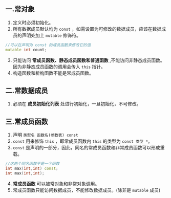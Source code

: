 ## 一.常对象
1.	定义时必须初始化。
2.	所有数据成员默认均为 `const` ，如需设置为可修改的数据成员，应该在数据成员的声明处加上 `mutable` 修饰符。
```c++
//可以在声明为 const 的成员函数来修改它的值
mutable int count;
```
3.	只能访问 **常成员函数、静态成员函数和普通函数** ,不能访问非静态成员函数。因为非静态成员函数的调用会传入  `this` 指针。
4.	构造函数和析构函数不能是常成员函数。

## 二.常数据成员
1.	必须在 **成员初始化列表** 处进行初始化，一旦初始化，不可修改。

## 三.常成员函数
1.	声明 `类型名 函数名(参数表) const` 
2.	 `const` 用来修饰 `this` ，即常成员函数内 `this` 的类型为 `const 类型 *`。
3.	 `const` 是声明的一部分，因此，同名的常成员函数和非常成员函数可以形成重载。
```c++ 
//这两个同名函数不是一个函数
int max(int,int) const;
int max(int,int);
```
4.	**常成员函数** 可以被常对象和非常对象调用。
5.	常成员函数只能访问数据成员，不能修改数据成员。(除非是 `mutable` 成员)

